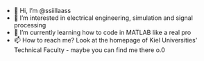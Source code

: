 - 👋 Hi, I’m @ssiillaass
- 👀 I’m interested in electrical engineering, simulation and signal processing
- 🌱 I’m currently learning how to code in MATLAB like a real pro
- 📫 How to reach me? Look at the homepage of Kiel Universities' Technical Faculty - maybe you can find me there o.0

<!---
ssiillaass/ssiillaass is a ✨ special ✨ repository because its `README.md` (this file) appears on your GitHub profile.
You can click the Preview link to take a look at your changes.
--->
